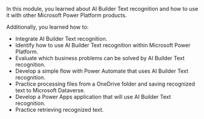 In this module, you learned about AI Builder Text recognition and how to use it with other Microsoft Power Platform products. 

Additionally, you learned how to:

- Integrate AI Builder Text recognition.
- Identify how to use AI Builder Text recognition within Microsoft Power Platform.
- Evaluate which business problems can be solved by AI Builder Text recognition.
- Develop a simple flow with Power Automate that uses AI Builder Text recognition.
- Practice processing files from a OneDrive folder and saving recognized text to Microsoft Dataverse.
- Develop a Power Apps application that will use AI Builder Text recognition.
- Practice retrieving recognized text.
